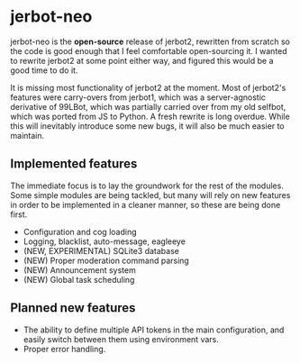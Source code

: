 # jerbot-neo

jerbot-neo is the **open-source** release of jerbot2, rewritten from scratch so the code is good enough that I feel comfortable open-sourcing it. I wanted to rewrite jerbot2 at some point either way, and figured this would be a good time to do it.

It is missing most functionality of jerbot2 at the moment. Most of jerbot2's features were carry-overs from jerbot1, which was a server-agnostic derivative of 99LBot, which was partially carried over from my old selfbot, which was ported from JS to Python. A fresh rewrite is long overdue. While this will inevitably introduce some new bugs, it will also be much easier to maintain.

## Implemented features
The immediate focus is to lay the groundwork for the rest of the modules. Some simple modules are being tackled, but many will rely on new features in order to be implemented in a cleaner manner, so these are being done first.

* Configuration and cog loading
* Logging, blacklist, auto-message, eagleeye
* (NEW, EXPERIMENTAL) SQLite3 database
* (NEW) Proper moderation command parsing
* (NEW) Announcement system
* (NEW) Global task scheduling

## Planned new features
* The ability  to define multiple API tokens in the main configuration, and easily switch between them using environment vars.
* Proper error handling.
